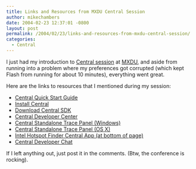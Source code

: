 ```yaml
---
title: Links and Resources from MXDU Central Session
author: mikechambers
date: 2004-02-23 12:37:01 -0800
layout: post
permalink: /2004/02/23/links-and-resources-from-mxdu-central-session/
categories:
  - Central
---
```



I just had my introduction to [Central session][1] at [MXDU][2], and aside from running into a problem where my preferences got corrupted (which kept Flash from running for about 10 minutes), everything went great.

Here are the links to resources that I mentioned during my session:

*   [Central Quick Start Guide][3]
*   [Install Central][4]
*   [Download Central SDK][5]
*   [Central Developer Center][5]
*   [Central Standalone Trace Panel (Windows)][6]
*   [Central Standalone Trace Panel (OS X)][7]
*   [Intel Hotspot Finder Central App (at bottom of page)][8]
*   [Central Developer Chat][9]

If I left anything out, just post it in the comments. (Btw, the conference is rocking).

 [1]: http://www.mxdu.com/go/agenda/experience/central-flash-on-the-desktop
 [2]: http://www.mxdu.com
 [3]: http://www.macromedia.com/devnet/central/articles/quick_start.html
 [4]: http://www.macromedia.com/go/install_central
 [5]: http://www.macromedia.com/go/central_sdk
 [6]: http://www.markme.com/mesh/archives/003850.cfm
 [7]: http://www.markme.com/mesh/archives/004034.cfm
 [8]: http://intel.jiwire.com/
 [9]: http://www.markme.com/mesh/archives/004319.cfm